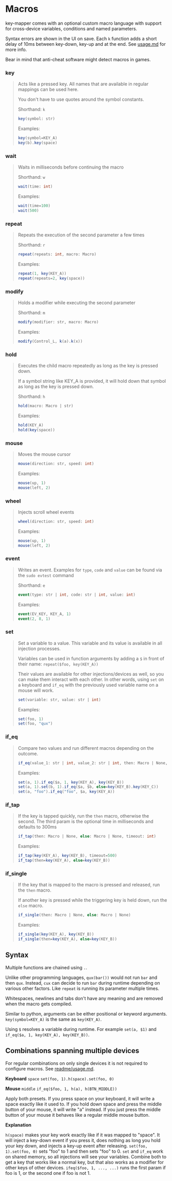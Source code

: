 # Macros

key-mapper comes with an optional custom macro language with support for cross-device
variables, conditions and named parameters.

Syntax errors are shown in the UI on save. Each `k` function adds a short delay of 10ms
between key-down, key-up and at the end. See [usage.md](usage.md#configuration-files)
for more info.

Bear in mind that anti-cheat software might detect macros in games.

### key

> Acts like a pressed key. All names that are available in regular mappings can be used
> here.
>
> You don't have to use quotes around the symbol constants.
>
> Shorthand: `k`
> 
> ```c#
> key(symbol: str)
> ```
> 
> Examples:
> 
> ```c#
> key(symbol=KEY_A)
> key(b).key(space)
> ```

### wait

> Waits in milliseconds before continuing the macro
> 
> Shorthand: `w`
> 
> ```c#
> wait(time: int)
> ```
> 
> Examples:
> 
> ```c#
> wait(time=100)
> wait(500)
> ```

### repeat

> Repeats the execution of the second parameter a few times
>
> Shorthand: `r`
>
> ```c#
> repeat(repeats: int, macro: Macro)
> ```
> 
> Examples:
> 
> ```c#
> repeat(1, key(KEY_A))
> repeat(repeats=2, key(space))
> ```

### modify

> Holds a modifier while executing the second parameter
>
> Shorthand: `m`
> 
> ```c#
> modify(modifier: str, macro: Macro)
> ```
>
> Examples:
> 
> ```c#
> modify(Control_L, k(a).k(x))
> ```

### hold

> Executes the child macro repeatedly as long as the key is pressed down.
>
> If a symbol string like KEY_A is provided, it will hold down that symbol as
> long as the key is pressed down.
>
> Shorthand: `h`
>
> ```c#
> hold(macro: Macro | str)
> ```
>
> Examples:
>
> ```c#
> hold(KEY_A)
> hold(key(space))
> ```

### mouse

> Moves the mouse cursor
>
> ```c#
> mouse(direction: str, speed: int)
> ```
>
> Examples:
>
> ```c#
> mouse(up, 1)
> mouse(left, 2)
> ```

### wheel

> Injects scroll wheel events
>
> ```c#
> wheel(direction: str, speed: int)
> ```
>
> Examples:
>
> ```c#
> mouse(up, 1)
> mouse(left, 2)
> ```

### event

> Writes an event. Examples for `type`, `code` and `value` can be found via the
> `sudo evtest` command
>
> Shorthand: `e`
>
> ```c#
> event(type: str | int, code: str | int, value: int)
> ```
>
> Examples:
>
> ```c#
> event(EV_KEY, KEY_A, 1)
> event(2, 8, 1)
> ```

### set

> Set a variable to a value. This variable and its value is available in all injection
> processes.
>
> Variables can be used in function arguments by adding a `$` in front of their name:
> `repeat($foo, key(KEY_A))`
>
> Their values are available for other injections/devices as well, so you can make them
> interact with each other. In other words, using `set` on a keyboard and `if_eq` with
> the previously used variable name on a mouse will work.
>
> ```c#
> set(variable: str, value: str | int)
> ```
>
> Examples:
>
> ```c#
> set(foo, 1)
> set(foo, "qux")
> ```

### if_eq

> Compare two values and run different macros depending on the outcome.
>
> ```c#
> if_eq(value_1: str | int, value_2: str | int, then: Macro | None, else: Macro | None)
> ```
>
> Examples:
> 
> ```c#
> set(a, 1).if_eq($a, 1, key(KEY_A), key(KEY_B))
> set(a, 1).set(b, 1).if_eq($a, $b, else=key(KEY_B).key(KEY_C))
> set(a, "foo").if_eq("foo", $a, key(KEY_A))
> ```

### if_tap

> If the key is tapped quickly, run the `then` macro, otherwise the
> second. The third param is the optional time in milliseconds and defaults to
> 300ms
>
> ```c#
> if_tap(then: Macro | None, else: Macro | None, timeout: int)
> ```
>
> Examples:
> 
> ```c#
> if_tap(key(KEY_A), key(KEY_B), timeout=500)
> if_tap(then=key(KEY_A), else=key(KEY_B))
> ```

### if_single

> If the key that is mapped to the macro is pressed and released, run the `then` macro.
>
> If another key is pressed while the triggering key is held down, run the `else` macro.
>
> ```c#
> if_single(then: Macro | None, else: Macro | None)
> ```
>
> Examples:
> 
> ```c#
> if_single(key(KEY_A), key(KEY_B))
> if_single(then=key(KEY_A), else=key(KEY_B))
> ```

## Syntax

Multiple functions are chained using `.`.

Unlike other programming languages, `qux(bar())` would not run `bar` and then
`qux`. Instead, `cux` can decide to run `bar` during runtime depending on various
other factors. Like `repeat` is running its parameter multiple times.

Whitespaces, newlines and tabs don't have any meaning and are removed  when the macro
gets compiled.

Similar to python, arguments can be either positional or keyword arguments.
`key(symbol=KEY_A)` is the same as `key(KEY_A)`.

Using `$` resolves a variable during runtime. For example `set(a, $1)` and
`if_eq($a, 1, key(KEY_A), key(KEY_B))`.

## Combinations spanning multiple devices

For regular combinations on only single devices it is not required to
configure macros. See [readme/usage.md](usage.md#combinations).

**Keyboard** `space` `set(foo, 1).h(space).set(foo, 0)`

**Mouse** `middle` `if_eq($foo, 1, h(a), h(BTN_MIDDLE))`

Apply both presets. If you press space on your keyboard, it will write a
space exactly like it used to. If you hold down space and press the middle
button of your mouse, it will write "a" instead. If you just press the
middle button of your mouse it behaves like a regular middle mouse button.

**Explanation**

`h(space)` makes your key work exactly like if it was mapped to "space".
It will inject a key-down event if you press it, does nothing as long you
hold your key down, and injects a key-up event after releasing.
`set(foo, 1).set(foo, 0)` sets "foo" to 1 and then sets "foo" to 0.
`set` and `if_eq` work on shared memory, so all injections will see your
variables. Combine both to get a key that works like a normal key, but that also
works as a modifier for other keys of other devices. `ifeq($foo, 1, ..., ...)`
runs the first param if foo is 1, or the second one if foo is not 1.
